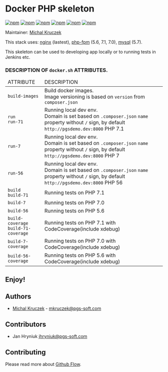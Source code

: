 # Docker PHP skeleton

[![npm](https://img.shields.io/badge/nginx-1.10-brightgreen.svg)]()
[![npm](https://img.shields.io/badge/node-4.2-brightgreen.svg)]()
[![npm](https://img.shields.io/badge/php-5.6-brightgreen.svg)]()
[![npm](https://img.shields.io/badge/php-7.0-brightgreen.svg)]()
[![npm](https://img.shields.io/badge/php-7.1-brightgreen.svg)]()
[![npm](https://img.shields.io/badge/mysql-5.7-brightgreen.svg)]()

Maintainer: [Michal Kruczek](https://github.com/partikus)

This stack uses: [nginx](https://hub.docker.com/_/nginx/) (lastest), [php-fpm](https://hub.docker.com/_/php/) (5.6, 7.1, 7.0), [mysql](https://hub.docker.com/_/mysql/) (5.7).

This skeleton can be used to developing app locally or to running tests in Jenkins etc.

### DESCRIPTION OF `docker.sh` ATTRIBUTES.

<table>
    <thead>
        <td>ATTRIBUTE</td>
        <td>DESCRIPTION</td>
    </thead>
    <tbody>
        <tr>
            <td>
                <code>build-images</code>
            </td>
            <td>
                Build docker images.<br>
                Image versioning is based on <code>version</code> from <code>composer.json</code>
            </td>
        </tr>
        <tr>
            <td>
                <code>run</code><br>
                <code>run-71</code>
            </td>
            <td>
                Running local dev env.<br>
                Domain is set based on <code>.composer.json</code> <code>name</code> property without <code>/</code> sign, by default <code>http://pgsdemo.dev:8000</code> PHP 7.1
            </td>
        </tr>
        <tr>
            <td>
                <code>run-7</code>
            </td>
            <td>
                Running local dev env.<br>
                Domain is set based on <code>.composer.json</code> <code>name</code> property without <code>/</code> sign, by default <code>http://pgsdemo.dev:8000</code> PHP 7
            </td>
        </tr>
        <tr>
            <td>
                <code>run-56</code>
            </td>
            <td>
                Running local dev env.<br>
                Domain is set based on <code>.composer.json</code> <code>name</code> property without <code>/</code> sign, by default <code>http://pgsdemo.dev:8000</code> PHP 56
            </td>
        </tr>
        <tr>
            <td>
                <code>build</code><br>
                <code>build-71</code>
            </td>
            <td>
                Running tests on PHP 7.1
            </td>
        </tr>
        <tr>
            <td>
                <code>build-7</code>
            </td>
            <td>
                Running tests on PHP 7.0
            </td>
        </tr>
        <tr>
            <td>
                <code>build-56</code>
            </td>
            <td>
                Running tests on PHP 5.6
            </td>
        </tr>
        <tr>
            <td>
                <code>build-coverage</code><br>
                <code>build-71-coverage</code>
            </td>
            <td>
                Running tests on PHP 7.1 with CodeCoverage(include xdebug)
            </td>
        </tr>
        <tr>
            <td>
                <code>build-7-coverage</code>
            </td>
            <td>
                Running tests on PHP 7.0 with CodeCoverage(include xdebug)
            </td>
        </tr>
        <tr>
            <td>
                <code>build-56-coverage</code>
            </td>
            <td>
                Running tests on PHP 5.6 with CodeCoverage(include xdebug)
            </td>
        </tr>
    </tbody>
</table>


## Enjoy!

Authors
-------
 - [Michal Kruczek](https://github.com/partikus/) - <mkruczek@pgs-soft.com>

Contributors
------------
 - Jan Hryniuk <jhryniuk@pgs-soft.com>

Contributing
------------
Please read more about [Github Flow](https://guides.github.com/introduction/flow/).
